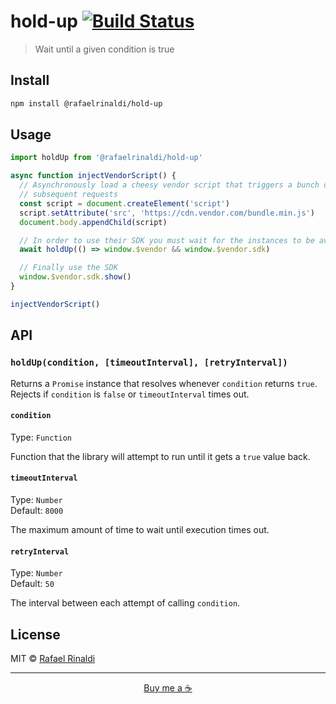 # hold-up [![Build Status](https://semaphoreci.com/api/v1/rafaelrinaldi/hold-up/branches/master/badge.svg)](https://semaphoreci.com/rafaelrinaldi/hold-up)

> Wait until a given condition is true

## Install

```sh
npm install @rafaelrinaldi/hold-up
```

## Usage

```js
import holdUp from '@rafaelrinaldi/hold-up'

async function injectVendorScript() {
  // Asynchronously load a cheesy vendor script that triggers a bunch of other
  // subsequent requests
  const script = document.createElement('script')
  script.setAttribute('src', 'https://cdn.vendor.com/bundle.min.js')
  document.body.appendChild(script)

  // In order to use their SDK you must wait for the instances to be available
  await holdUp(() => window.$vendor && window.$vendor.sdk)

  // Finally use the SDK
  window.$vendor.sdk.show()
}

injectVendorScript()
```

## API

### `holdUp(condition, [timeoutInterval], [retryInterval])`

Returns a `Promise` instance that resolves whenever `condition` returns `true`. Rejects if `condition` is `false` or `timeoutInterval` times out.

#### `condition`

Type: `Function`  

Function that the library will attempt to run until it gets a `true` value back.

#### `timeoutInterval`

Type: `Number`  
Default: `8000`  

The maximum amount of time to wait until execution times out.

#### `retryInterval`

Type: `Number`  
Default: `50`  

The interval between each attempt of calling `condition`.

## License

MIT © [Rafael Rinaldi](rinaldi.io)

---

<p align="center">
  <a href="https://buymeacoff.ee/rinaldi" title="Buy me a coffee">Buy me a ☕</a>
</p>
